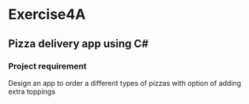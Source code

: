 # Exercise4A
## Pizza delivery app using C#

### Project requirement
Design an app to order a different types of pizzas with option of adding extra toppings
